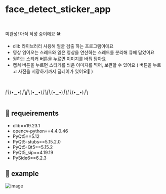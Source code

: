 # face_detect_sticker_app
<br>

미완성! 아직 작성 중이에요 🛠
- dlib 라이브러리 사용해 얼굴 검출 하는 프로그램이에요
- 영상 읽어오는 스레드와 읽은 영상을 연산하는 스레드를 분리해 큐에 담았어요
- 원하는 스티커 버튼을 누르면 이미지를 바꿔 담아요
- 캡쳐 버튼을 누르면 스티커를 씌운 이미지를 찍어, 보관할 수 있어요 ( 버튼을 누르고 사진을 저장하기까지 딜레이가 있어요🥲 )

<br><br>
⎛⎝(•‿•)⎠⎞⎛⎝(•‿•)⎠⎞⎛⎝(•‿•)⎠⎞⎛⎝(•‿•)⎠⎞
<br><br>


## 📌 requeirements
- dlib==19.23.1
- opencv-python==4.4.0.46
- PyQt5==5.12
- PyQt5-stubs==5.15.2.0
- PyQt5-Qt5==5.15.2
- PyQt5_sip==4.19.19
- PySide6==6.2.3


## 📸 example
![image](https://user-images.githubusercontent.com/94279314/160963449-b3bdd941-e2ed-4fa6-b3d9-226da91d9ce5.png)

<br><br>
